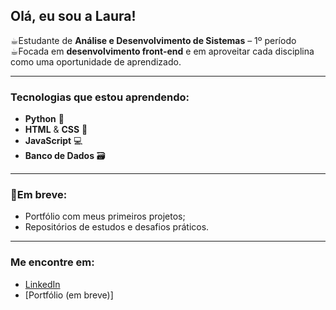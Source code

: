 ## Olá, eu sou a Laura!
  ☕︎Estudante de **Análise e Desenvolvimento de Sistemas** – 1º período  
  ☕︎Focada em **desenvolvimento front-end** e em aproveitar cada disciplina como uma oportunidade de aprendizado.  

---

### Tecnologias que estou aprendendo:
- **Python** 🐍
- **HTML** & **CSS** 🎨
- **JavaScript** 💻
- **Banco de Dados** 🗃️

---

### 💭Em breve:
- Portfólio com meus primeiros projetos;
- Repositórios de estudos e desafios práticos.
  
---

### Me encontre em:
- [LinkedIn](https://www.linkedin.com/in/laura-lourenço-6640a835a/) 
- [Portfólio (em breve)]

<!--
**LauraDev-art/LauraDev-art** is a ✨ _special_ ✨ repository because its `README.md` (this file) appears on your GitHub profile.

Here are some ideas to get you started:

- 🔭 I’m currently working on ...
- 🌱 I’m currently learning ...
- 👯 I’m looking to collaborate on ...
- 🤔 I’m looking for help with ...
- 💬 Ask me about ...
- 📫 How to reach me: ...
- 😄 Pronouns: ...
- ⚡ Fun fact: ...
-->
